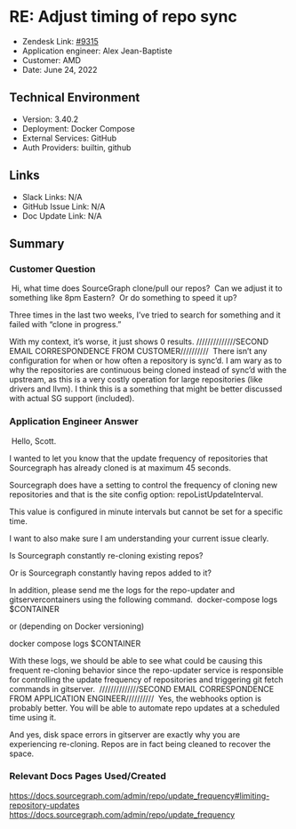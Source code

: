 ​
# RE: Adjust timing of repo sync <!-- Ticket Title  Hint: include keywords to make it searchable -->

- Zendesk Link: [#9315](https://sourcegraph.zendesk.com/agent/tickets/9315)
- Application engineer: Alex Jean-Baptiste
- Customer: AMD <!-- Redact if this contains personally identifying information -->
- Date: June 24, 2022

<!-- Data populated from integration, speak to Ben Gordon or Michael Bali if not working -->
<!-- During Internal team trial, fill missing data manually (we are waiting for all data to sync) -->

## Technical Environment
- Version: ​3.40.2
- Deployment: Docker Compose
- External Services: GitHub
- Auth Providers: builtin, github


## Links
<!-- Data for application engineer manual entry -->
- Slack Links: N/A
- GitHub Issue Link: N/A
- Doc Update Link: N/A

## Summary
### Customer Question
​
​Hi, what time does SourceGraph clone/pull our repos?  Can we adjust it to something like 8pm Eastern?  Or do something to speed it up?

Three times in the last two weeks, I’ve tried to search for something and it failed with “clone in progress.”

With my context, it’s worse, it just shows 0 results.
​
​//////////////SECOND EMAIL CORRESPONDENCE FROM CUSTOMER//////////
​
There isn’t any configuration for when or how often a repository is sync’d. I am wary as to why the repositories are continuous being cloned instead of sync’d with the upstream, as this is a very costly operation for large repositories (like drivers and llvm). I think this is a something that might be better discussed with actual SG support (included).

### Application Engineer Answer
​
​Hello, Scott.

I wanted to let you know that the update frequency of repositories that Sourcegraph has already cloned is at maximum 45 seconds.

Sourcegraph does have a setting to control the frequency of cloning new repositories and that is the site config option: repoListUpdateInterval.

This value is configured in minute intervals but cannot be set for a specific time.

I want to also make sure I am understanding your current issue clearly.

Is Sourcegraph constantly re-cloning existing repos?

Or is Sourcegraph constantly having repos added to it?

In addition, please send me the logs for the repo-updater and gitservercontainers using the following command.
​
docker-compose logs $CONTAINER

or (depending on Docker versioning)

docker compose logs $CONTAINER

With these logs, we should be able to see what could be causing this frequent re-cloning behavior since the repo-updater service is responsible for controlling the update frequency of repositories and triggering git fetch commands in gitserver.
​
​//////////////SECOND EMAIL CORRESPONDENCE FROM APPLICATION ENGINEER//////////
​
​Yes, the webhooks option is probably better. You will be able to automate repo updates at a scheduled time using it.

And yes, disk space errors in gitserver are exactly why you are experiencing re-cloning. Repos are in fact being cleaned to recover the space.
​
### Relevant Docs Pages Used/Created
https://docs.sourcegraph.com/admin/repo/update_frequency#limiting-repository-updates
https://docs.sourcegraph.com/admin/repo/update_frequency
​

<!-- Once complete, upload a copy to https://github.com/sourcegraph/support-tools-internal/tree/main/resolved-tickets as a .md file -->
<!-- Name the file 9315.md -->
